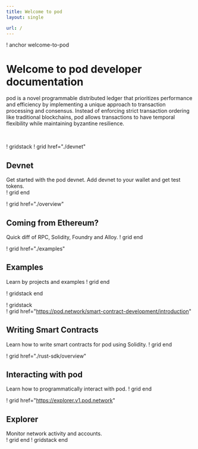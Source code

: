 ```yaml
---
title: Welcome to pod
layout: single

url: /
---
```


! anchor welcome-to-pod
# Welcome to pod developer documentation
pod is a novel programmable distributed ledger that prioritizes performance and 
efficiency by implementing a unique approach to transaction processing and consensus. 
Instead of enforcing strict transaction ordering like traditional blockchains, 
pod allows transactions to have temporal flexibility while maintaining byzantine resilience.

<br>

! gridstack
! grid href="./devnet"
## Devnet
Get started with the pod devnet. Add devnet
to your wallet and get test tokens.  
! grid end

! grid href="./overview"
## Coming from Ethereum?
Quick diff of RPC, Solidity, Foundry and Alloy.
! grid end

! grid href="./examples"
## Examples 
Learn by projects and examples
! grid end

! gridstack end

! gridstack  
! grid href="https://pod.network/smart-contract-development/introduction"
## Writing Smart Contracts
Learn how to write smart contracts for pod using Solidity.
! grid end  

! grid href="./rust-sdk/overview" 
## Interacting with pod 
Learn how to programmatically interact with pod.
! grid end

! grid href="https://explorer.v1.pod.network"
## Explorer
Monitor network activity and accounts.  
! grid end
! gridstack end


